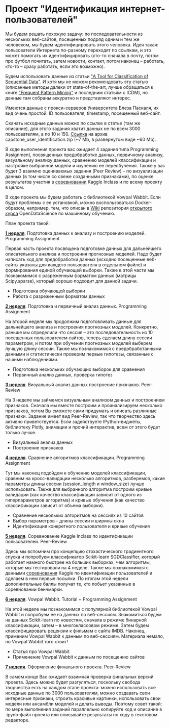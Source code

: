 # Проект "Идентификация интернет-пользователей"

Мы будем решать похожую задачу: по последовательности из нескольких веб-сайтов, посещенных подряд одним и тем же человеком, мы будем идентифицировать этого человека. Идея такая: пользователи Интернета по-разному переходят по ссылкам, и это может помогать их идентифицировать (кто-то сначала в почту, потом про футбол почитать, затем новости, контакт, потом наконец – работать, кто-то – сразу работать, если это возможно).

Будем использовать данные из статьи ["A Tool for Classification of Sequential Data"](http://ceur-ws.org/Vol-1703/paper12.pdf). И хотя мы не можем рекомендовать эту статью (описанные методы далеки от state-of-the-art, лучше обращаться к книге ["Frequent Pattern Mining"](http://www.charuaggarwal.net/freqbook.pdf) и последним статьям с ICDM), но данные там собраны аккуратно и представляют интерес.

Имеются данные с прокси-серверов Университета Блеза Паскаля, их вид очень простой: ID пользователя, timestamp, посещенный веб-сайт.

Скачать исходные данные можно по ссылке в статье (там же описание), для этого задания хватит данных не по всем 3000 пользователям, а по 10 и 150. [Ссылка](https://drive.google.com/file/d/11AqEDEITiodB8fcB8IZvp_5odfZuqAsS/view) на архив capstone_user_identification.zip (~7 Mb, в развернутом виде ~60 Mb).

В ходе выполнения проекта вас ожидает 4 задания типа Programming Assignment, посвященных предобработке данных, первичному анализу, визуальному анализу данных, сравнению моделей классификации и настройке выбранной модели и изучению ее переобучения. Также у вас будет 3 взаимно оцениваемых задания (Peer Review) – по визуализации данных (в том числе со свеже созданными признаками), по оценке результатов участия в [соревновании](https://www.kaggle.com/c/catch-me-if-you-can-intruder-detection-through-webpage-session-tracking2) Kaggle Inclass и по всему проекту в целом.

В ходе проекта мы будем работать с библиотекой Vowpal Wabbit. Если будут проблемы с ее установкой, можно воспользоваться Docker-образом, например, тем, что описан в [Wiki](https://github.com/Yorko/mlcourse.ai/wiki/%D0%9F%D0%9E-%D0%B4%D0%BB%D1%8F-%D0%BF%D1%80%D0%BE%D1%85%D0%BE%D0%B6%D0%B4%D0%B5%D0%BD%D0%B8%D1%8F-%D0%BA%D1%83%D1%80%D1%81%D0%B0-%D0%B8-Docker) репозитория [открытого курса](https://github.com/Yorko/mlcourse.ai) OpenDataScience по машинному обучению.

План проекта такой:

[**1 неделя**](https://github.com/Skorokhod95/Machine-learning-and-data-analysis/blob/main/Data%20analysis%20project/week1_prepare_dataset.ipynb). Подготовка данных к анализу и построению моделей. Programming Assignment

Первая часть проекта посвящена подготовке данных для дальнейшего описательного анализа и построения прогнозных моделей. Надо будет написать код для предобработки данных (исходно посещенные веб-сайты указаны для каждого пользователя в отдельном файле) и формирования единой обучающей выборки. Также в этой части мы познакомимся с разреженным форматом данных (матрицы Scipy.sparse), который хорошо подходит для данной задачи.

* Подготовка обучающей выборки
* Работа с разреженным форматом данных

[**2 неделя**](https://github.com/Skorokhod95/Machine-learning-and-data-analysis/blob/main/Data%20analysis%20project/week2_analysis_hypotheses.ipynb). Подготовка и первичный анализ данных. Programming Assignment

На второй неделе мы продолжим подготовливать данные для дальнейшего анализа и построения прогнозных моделей. Конкретно, раньше мы определили что сессия – это последовательность из 10 посещенных пользователем сайтов, теперь сделаем длину сессии параметром, и потом при обучении прогнозных моделей выберем лучшую длину сессии. Также мы познакомимся с предобработанными данными и статистически проверим первые гипотезы, связанные с нашими наблюдениями.

* Подготовка нескольких обучающих выборок для сравнения
* Первичный анализ данных, проверка гипотез

[**3 неделя**](). Визуальный анализ данных построение признаков. Peer-Review

На 3 неделе мы займемся визуальным анализом данных и построением признаков. Сначала мы вместе построим и проанализируем несколько признаков, потом Вы сможете сами придумать и описать различные признаки. Задание имеет вид Peer-Review, так что творчество здесь активно приветствуется. Если задействуете IPython-виджеты, библиотеку Plotly, анимации и прочий интерактив, всем от этого будет только лучше.

* Визуальный анализ данных
* Построение признаков

[**4 неделя**](). Сравнение алгоритмов классификации. Programming Assignment

Тут мы наконец подойдем к обучению моделей классификации, сравним на кросс-валидации несколько алгоритмов, разберемся, какие параметры длины сессии (session_length и window_size) лучше использовать. Также для выбранного алгоритма построим кривые валидации (как качество классификации зависит от одного из гиперпараметров алгоритма) и кривые обучения (как качество классификации зависит от объема выборки).

* Сравнение нескольких алгоритмов на сессиях из 10 сайтов
* Выбор параметров – длины сессии и ширины окна
* Идентификация конкретного пользователя и кривые обучения

[**5 неделя**](). Соревнование Kaggle Inclass по идентификации пользователей. Peer-Review

Здесь мы вспомним про концепцию стохастического градиентного спуска и попробуем классификатор Scikit-learn SGDClassifier, который работает намного быстрее на больших выборках, чем алгоритмы, которые мы тестировали на 4 неделе. Также мы познакомимся с данными [соревнования](https://www.kaggle.com/c/catch-me-if-you-can-intruder-detection-through-webpage-session-tracking2) Kaggle по идентификации пользователей и сделаем в нем первые посылки. По итогам этой недели дополнительные баллы получат те, кто побьет указанные в соревновании бенчмарки.

[**6 неделя**](). Vowpal Wabbit. Tutorial + Programming Assignment

На этой неделе мы познакомимся с популярной библиотекой Vowpal Wabbit и попробуем ее на данных по веб-сессиям. Знакомиться будем на данных Scikit-learn по новостям, сначала в режиме бинарной классификации, затем – в многоклассовом режиме. Затем будем классифицировать рецензии к фильмам с сайта IMDB. Наконец, применим Vowpal Wabbit к данным по веб-сессиям. Материала немало, но Vowpal Wabbit того стоит!

* Статья про Vowpal Wabbit
* Применение Vowpal Wabbit к данным по посещению сайтов

[**7 неделя**](). Оформление финального проекта. Peer-Review

В самом конце Вас ожидает взаимная проверка финальных версий проекта. Здесь можно будет разгуляться, поскольку свобода творчества есть на каждом этапе проекта: можно использовать все исходные данные по 3000 пользователям, можно создавать свои интересные признаки, строить красивые картинки, использовать свои модели или ансамбли моделей и делать выводы. Поэтому совет такой: по мере выполнения заданий параллельно копируйте код и описание в .ipynb-файл проекта или описывайте результаты по ходу в текстовом редакторе.
